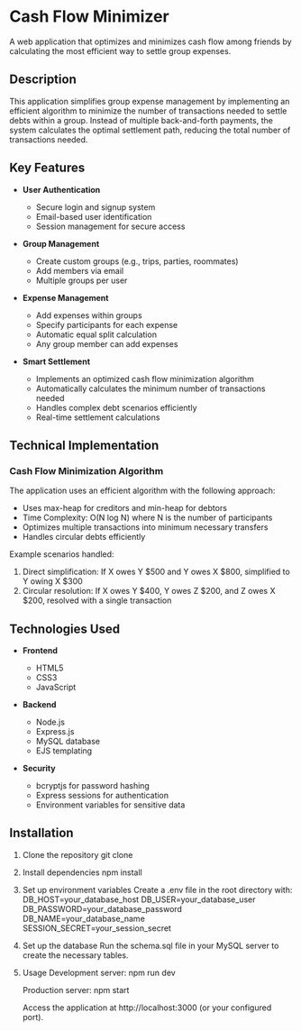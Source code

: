 # Cash Flow Minimizer

A web application that optimizes and minimizes cash flow among friends by calculating the most efficient way to settle group expenses.

## Description

This application simplifies group expense management by implementing an efficient algorithm to minimize the number of transactions needed to settle debts within a group. Instead of multiple back-and-forth payments, the system calculates the optimal settlement path, reducing the total number of transactions needed.

## Key Features

- **User Authentication**
  - Secure login and signup system
  - Email-based user identification
  - Session management for secure access

- **Group Management**
  - Create custom groups (e.g., trips, parties, roommates)
  - Add members via email
  - Multiple groups per user

- **Expense Management**
  - Add expenses within groups
  - Specify participants for each expense
  - Automatic equal split calculation
  - Any group member can add expenses

- **Smart Settlement**
  - Implements an optimized cash flow minimization algorithm
  - Automatically calculates the minimum number of transactions needed
  - Handles complex debt scenarios efficiently
  - Real-time settlement calculations

## Technical Implementation

### Cash Flow Minimization Algorithm
The application uses an efficient algorithm with the following approach:
- Uses max-heap for creditors and min-heap for debtors
- Time Complexity: O(N log N) where N is the number of participants
- Optimizes multiple transactions into minimum necessary transfers
- Handles circular debts efficiently

Example scenarios handled:
1. Direct simplification: If X owes Y $500 and Y owes X $800, simplified to Y owing X $300
2. Circular resolution: If X owes Y $400, Y owes Z $200, and Z owes X $200, resolved with a single transaction

## Technologies Used

- **Frontend**
  - HTML5
  - CSS3
  - JavaScript

- **Backend**
  - Node.js
  - Express.js
  - MySQL database
  - EJS templating

- **Security**
  - bcryptjs for password hashing
  - Express sessions for authentication
  - Environment variables for sensitive data

## Installation

1. Clone the repository
    git clone <your-repository-url>

2. Install dependencies
    npm install

3. Set up environment variables Create a .env file in the root directory with:
    DB_HOST=your_database_host
    DB_USER=your_database_user
    DB_PASSWORD=your_database_password
    DB_NAME=your_database_name
    SESSION_SECRET=your_session_secret

4. Set up the database Run the schema.sql file in your MySQL server to create the necessary tables.
    
5. Usage
    Development server:
        npm run dev

    Production server:
        npm start

    Access the application at http://localhost:3000 (or your configured port).
